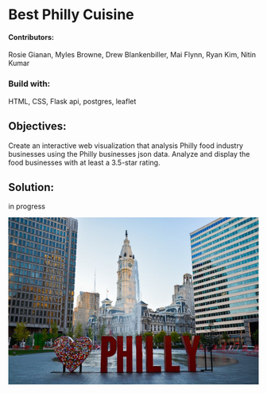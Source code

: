 # Best Philly Cuisine

#### Contributors: 
Rosie Gianan, Myles Browne, Drew Blankenbiller, Mai Flynn, Ryan Kim, Nitin Kumar

###  Build with: 
HTML, CSS, Flask api, postgres, leaflet

## Objectives:
Create an interactive web visualization that analysis Philly food industry businesses using the Philly businesses json data. 
Analyze and display the food businesses with at least a 3.5-star rating.
 
## Solution:
in progress


![Philly.jpg](Images/Philly.jpg)

